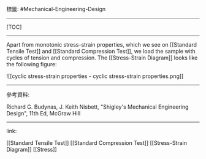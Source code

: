 標籤: #Mechanical-Engineering-Design 

---

[TOC]

---

Apart from monotonic stress-strain properties, which we see on [[Standard Tensile Test]] and [[Standard Compression Test]], we load the sample with cycles of tension and compression. The [[Stress-Strain Diagram]] looks like the following figure:

![[cyclic stress-strain properties - cyclic stress-strain properties.png]]

---

參考資料:

Richard G. Budynas, J. Keith Nisbett, "Shigley's Mechanical Engineering Design", 11th Ed, McGraw Hill

---

link:

[[Standard Tensile Test]]
[[Standard Compression Test]]
[[Stress-Strain Diagram]]
[[Stress]]